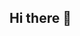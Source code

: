 ## Hi there 👋

<!--
**SteveKay42/SteveKay42** is a ✨ _special_ ✨ repository because its `README.md` (this file) appears on your GitHub profile.

Here are some ideas to get you started:

- 🔭 I’m currently working on ... getting my Computer Science Degree from Renton Technical College.
- 🌱 I’m currently learning ... HTML, CSS, Javascript, Python
- 👯 I’m looking to collaborate on ... Learning to make Pyhton projects to aid in my learning
- 🤔 I’m looking for help with ... Python automation and how it can connect with finance
- 💬 Ask me about ... What I am learning in college!
- 😄 Pronouns: ... They/Them
- ⚡ Fun fact: ... I love birds and spend my time learning to identify them. I have many backyard bird visitors to my balcony.
-->
